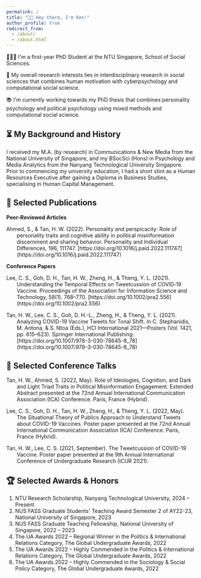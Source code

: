 ```yaml
---
permalink: /
title: "👋🏻 Hey there, I'm Ken!"
author_profile: true
redirect_from: 
  - /about/
  - /about.html
---
```

🧑🏻‍💻 I'm a first-year PhD Student at the NTU Singapore, School of Social Sciences.

📑 My overall research interests lies in interdisciplinary research in social sciences that combines human motivation with cyberpsychology and computational social science. 

📚 I'm currently working towards my PhD thesis that combines personality psychology and political psychology using mixed methods and computational social science.


## ⏳ My Background and History
I received my M.A. (by research) in Communications & New Media from the National University of Singapore, and my BSocSci (Hons) in Psychology and Media Analytics from the Nanyang Technological University Singapore. Prior to commencing my university education, I had a short stint as a Human Resources Executive after gaining a Diploma in Business Studies, specialising in Human Capital Management. 


## 📝 Selected Publications
**Peer-Reviewed Articles**
<p style="padding-left: 2em; text-indent: -2em;">
  Ahmed, S., & Tan, H. W. (2022). Personality and perspicacity: Role of personality traits and cognitive ability in political misinformation discernment and sharing behavior. Personality and Individual Differences, 196, 111747. [https://doi.org/10.1016/j.paid.2022.111747](https://doi.org/10.1016/j.paid.2022.111747)
</p>

**Conference Papers**
<p style="padding-left: 2em; text-indent: -2em;">
  Lee, C. S., Goh, D. H., Tan, H. W., Zheng, H., & Theng, Y. L. (2021). Understanding the Temporal Effects on Tweetcussion of COVID‐19 Vaccine. Proceedings of the Association for Information Science and Technology, 58(1), 768–770. [https://doi.org/10.1002/pra2.556](https://doi.org/10.1002/pra2.556)
</p>
<p style="padding-left: 2em; text-indent: -2em;">
  Tan, H. W., Lee, C. S., Goh, D. H.-L., Zheng, H., & Theng, Y. L. (2021). Analyzing COVID-19 Vaccine Tweets for Tonal Shift. In C. Stephanidis, M. Antona, & S. Ntoa (Eds.), HCI International 2021—Posters (Vol. 1421, pp. 615–623). Springer International Publishing. [https://doi.org/10.1007/978-3-030-78645-8_78](https://doi.org/10.1007/978-3-030-78645-8_78)
</p>

## 💬 Selected Conference Talks 
<p style="padding-left: 2em; text-indent: -2em;">
Tan, H. W., Ahmed, S. (2022, May). Role of Ideologies, Cognition, and Dark and Light Triad Traits in Political Misinformation Engagement. Extended Abstract presented at the 72nd Annual International Communication Association (ICA) Conference. Paris, France (Hybrid).
</p>
<p style="padding-left: 2em; text-indent: -2em;">
Lee, C. S., Goh, D. H., Tan, H. W., Zheng, H., & Theng, Y. L. (2022, May). The Situational Theory of Publics Approach to Understand Tweets about COVID-19 Vaccines. Poster paper presented at the 72nd Annual International Communication Association (ICA) Conference. Paris, France (Hybrid).
</p>
<p style="padding-left: 2em; text-indent: -2em;">
Tan, H. W., Lee, C. S. (2021, September). The Tweetcussion of COVID-19 Vaccine. Poster paper presented at the 9th Annual International Conference of Undergraduate Research (ICUR 2021).
</p>

## 🏆 Selected Awards & Honors
1. NTU Research Scholarship, Nanyang Technological University, 2024 – Present
2. NUS FASS Graduate Students' Teaching Award Semester 2 of AY22-23, National University of Singapore, 2023
3. NUS FASS Graduate Teaching Fellowship, National University of Singapore, 2022 – 2023
4. The UA Awards 2022 – Regional Winner in the Politics & International Relations Category, The Global Undergraduate Awards, 2022
5. The UA Awards 2022 – Highly Commended in the Politics & International Relations Category, The Global Undergraduate Awards, 2022
6. The UA Awards 2022 – Highly Commended in the Sociology & Social Policy Category, The Global Undergraduate Awards, 2022